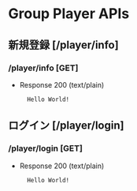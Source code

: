 # Group Player APIs
    
## 新規登録 [/player/info]

### /player/info [GET]

+ Response 200 (text/plain)

        Hello World!

## ログイン [/player/login]

### /player/login [GET]

+ Response 200 (text/plain)

        Hello World!
